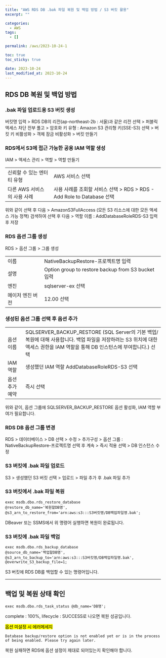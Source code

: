 ```yaml
---
title: "AWS RDS DB .bak 파일 복원 및 백업 방법 / S3 버킷 활용"
excerpt: ""

categories:
  - AWS
tags:
  - []

permalink: /aws/2023-10-24-1

toc: true
toc_sticky: true

date: 2023-10-24
last_modified_at: 2023-10-24
---
```


## RDS DB 복원 및 백업 방법

### .bak 파일 업로드용 S3 버킷 생성
버킷명 입력 > RDS DB의 리전(ap-northeast-2b : 서울)과 같은 리전 선택 > 퍼블릭 액세스 차단 전부 풀고 > 암호화 키 유형 : Amazon S3 관리형 키(SSE-S3) 선택 > 버킷 키 비활성화 >  객체 잠금 비활성화 > 버킷 만들기

### RDS에서 S3에 접근 가능한 공용 IAM 역할 생성
IAM > 액세스 관리 > 역할 > 역할 만들기
<table>
  <tbody>
    <tr>
      <td>신뢰할 수 있는 엔터티 유형</td>
      <td>AWS 서비스 선택</td>
    </tr>
    <tr>
      <td>다른 AWS 서비스의 사용 사례</td>
      <td>사용 사례를 조회할 서비스 선택 &gt; RDS &gt; RDS - Add Role to Database 선택</td>
    </tr>
  </tbody>
</table>
위와 같이 선택 후 다음 > AmazonS3FullAccess (모든 S3 리소스에 대한 모든 액세스 가능 정책) 검색하여 선택 후 다음 > 역할 이름 : AddDatabaseRoleRDS-S3 입력 후 저장

### RDS 옵션 그룹 생성
RDS > 옵션 그룹 > 그룹 생성
<table>
  <tbody>
    <tr>
      <td>이름</td>
      <td>NativeBackupRestore-프로젝트명 입력</td>
    </tr>
    <tr>
      <td>설명</td>
      <td>Option group to restore backup from S3 bucket 입력</td>
    </tr>
    <tr>
      <td>엔진</td>
      <td>sqlserver-ex 선택</td>
    </tr>
    <tr>
      <td>메이저 엔진 버전</td>
      <td>12.00 선택</td>
    </tr>
  </tbody>
</table>

### 생성된 옵션 그룹 선택 후 옵션 추가
<table>
  <tbody>
    <tr>
      <td>옵션 이름</td>
      <td>SQLSERVER_BACKUP_RESTORE (SQL Server의 기본 백업/복원에 대해 사용합니다. 백업 파일을 저장하려는 S3 위치에 대한 액세스 권한을 IAM 역할을 통해 DB 인스턴스에 부여합니다.) 선택</td>
    </tr>
    <tr>
      <td>IAM 역할</td>
      <td>생성했던 IAM 역할 AddDatabaseRoleRDS-S3 선택</td>
    </tr>
    <tr>
      <td>옵션 추가 예약</td>
      <td>즉시 선택</td>
    </tr>
  </tbody>
</table>
위와 같이, 옵션 그룹에 SQLSERVER_BACKUP_RESTORE 옵션 활성화, IAM 역할 부여가 필요합니다.

### RDS DB 옵션 그룹 변경
RDS > 데이터베이스 > DB 선택 > 수정 > 추가구성 > 옵션 그룹 : NativeBackupRestore-프로젝트명 선택 후 계속 > 즉시 적용 선택 > DB 인스턴스 수정

### S3 버킷에 .bak 파일 업로드
S3 > 생성했던 S3 버킷 선택 > 업로드 > 파일 추가 후 .bak 파일 추가

### S3 버킷에서 .bak 파일 복원
```
exec msdb.dbo.rds_restore_database
@restore_db_name='복원할DB명',
@s3_arn_to_restore_from='arn:aws:s3:::S3버킷명/DB백업파일명.bak';
```
DBeaver 또는 SSMS에서 위 명령어 실행하면 복원이 완료됩니다.

### S3 버킷에 .bak 파일 백업
```
exec msdb.dbo.rds_backup_database 
@source_db_name='백업할DB명', 
@s3_arn_to_backup_to='arn:aws:s3:::S3버킷명/DB백업파일명.bak',
@overwrite_S3_backup_file=1;
```
S3 버킷에 RDS DB를 백업할 수 있는 명령어입니다.

---

## 백업 및 복원 상태 확인
```
exec msdb.dbo.rds_task_status @db_name='DB명';
```
complete : 100%, lifecycle : SUCCESS로 나오면 복원 성공입니다.

<mark>옵션 미설정 시 에러메세지</mark>
```
Database backup/restore option is not enabled yet or is in the process of being enabled. Please try again later.
```
복원 실패하면 RDS에 옵션 설정이 제대로 되어있는지 확인해야 합니다.